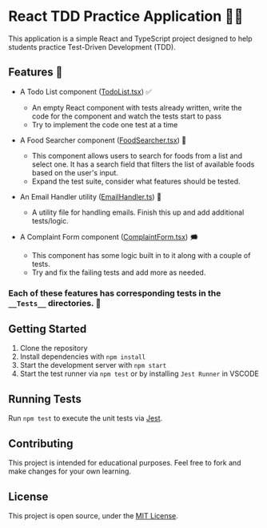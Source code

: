 # React TDD Practice Application 🦾🤖

This application is a simple React and TypeScript project designed to help students practice Test-Driven Development (TDD).

## Features 💨

-   A Todo List component ([TodoList.tsx](src/Components/TodoList.tsx)) ✅

    -   An empty React component with tests already written, write the code for the component and watch the tests start to pass
    -   Try to implement the code one test at a time

-   A Food Searcher component ([FoodSearcher.tsx](src/Components/FoodSearcher.tsx)) 🔎

    -   This component allows users to search for foods from a list and select one. It has a search field that filters the list of available foods based on the user's input.
    -   Expand the test suite, consider what features should be tested.

-   An Email Handler utility ([EmailHandler.ts](src/Utils/EmailHandler.ts)) 📧

    -   A utility file for handling emails. Finish this up and add additional tests/logic.

-   A Complaint Form component ([ComplaintForm.tsx](src/Components/ComplaintForm.tsx)) 🗯️
    -   This component has some logic built in to it along with a couple of tests.
    -   Try and fix the failing tests and add more as needed.

### Each of these features has corresponding tests in the `__Tests__` directories. 🧪

## Getting Started

1. Clone the repository
2. Install dependencies with `npm install`
3. Start the development server with `npm start`
4. Start the test runner via `npm test` or by installing `Jest Runner` in VSCODE

## Running Tests

Run `npm test` to execute the unit tests via [Jest](https://jestjs.io/).

## Contributing

This project is intended for educational purposes. Feel free to fork and make changes for your own learning.

## License

This project is open source, under the [MIT License](https://opensource.org/licenses/MIT).
